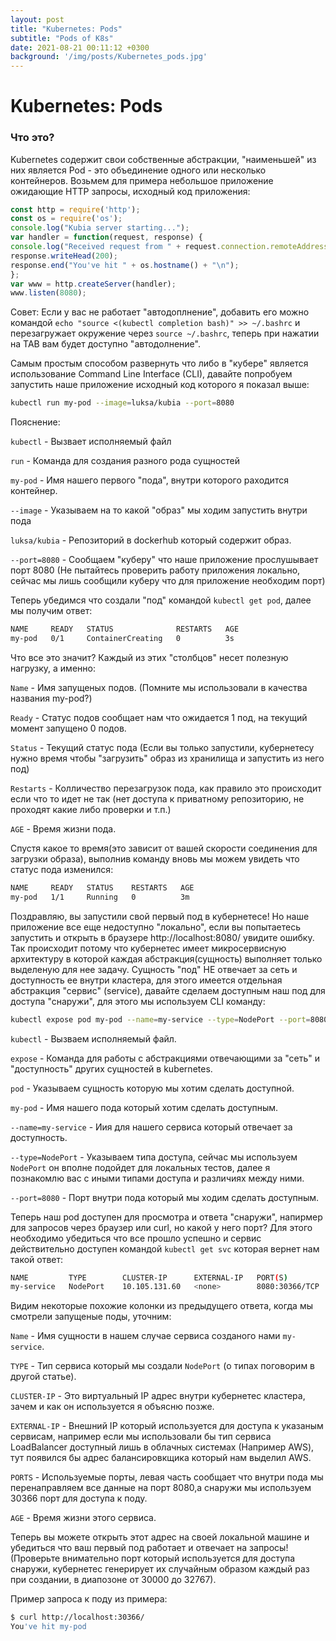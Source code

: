 ```yaml
---
layout: post
title: "Kubernetes: Pods"
subtitle: "Pods of K8s"
date: 2021-08-21 00:11:12 +0300
background: '/img/posts/Kubernetes_pods.jpg'
---
```

# Kubernetes: Pods 

### Что это? 

Kubernetes содержит свои собственные абстракции, "наименьшей" из них является Pod - это объединение одного или несколько контейнеров. Возьмем для примера небольшое приложение ожидающие HTTP запросы, исходный код приложения: 

```JavaScript
const http = require('http');
const os = require('os');
console.log("Kubia server starting...");
var handler = function(request, response) {
console.log("Received request from " + request.connection.remoteAddress);
response.writeHead(200);
response.end("You've hit " + os.hostname() + "\n");
};
var www = http.createServer(handler);
www.listen(8080);
```

Совет: Если у вас не работает "автодоплнение",  добавить его можно командой `echo "source <(kubectl completion bash)" >> ~/.bashrc` и перезагружает окружение через `source ~/.bashrc`, теперь при нажатии на TAB вам будет доступно "автодолнение". 

Самым простым способом развернуть что либо в "кубере" является использование Command Line Interface (CLI), давайте попробуем запустить наше приложение исходный код которого я показал выше: 

```bash
kubectl run my-pod --image=luksa/kubia --port=8080
```

Пояснение: 

`kubectl` - Вызвает исполняемый файл

`run` - Команда для создания разного рода сущностей 

`my-pod` - Имя нашего первого "пода", внутри которого раходится контейнер.

`--image` - Указываем на то какой "образ" мы ходим запустить внутри пода

`luksa/kubia` - Репозиторий в dockerhub который содержит образ.

`--port=8080` - Сообщаем "куберу" что наше приложение прослушывает порт 8080 (Не пытайтесь проверить работу приложения локально, сейчас мы лишь сообщили куберу что для приложение необходим порт)

Теперь убедимся что создали "под" командой `kubectl get pod`, далее мы получим ответ: 

```bash
NAME     READY   STATUS              RESTARTS   AGE
my-pod   0/1     ContainerCreating   0          3s
```

Что все это значит? Каждый из этих "столбцов" несет полезную нагрузку, а именно: 

`Name` - Имя запущеных подов. (Помните мы использовали в качества названия my-pod?)

`Ready` - Статус подов сообщает нам что ожидается 1 под, на текущий момент запущено 0 подов.

`Status` - Текущий статус пода (Если вы только запустили, кубернетесу нужно время чтобы "загрузить" образ из 
хранилища и запустить из него под)

`Restarts` - Колличество перезагрузок пода, как правило это происходит если что то идет не так (нет доступа к приватному репозиторию, не проходят какие либо проверки и т.п.)

`AGE` - Время жизни пода.

Спустя какое то время(это зависит от вашей скорости соединения для загрузки образа), выполнив команду вновь мы можем увидеть что статус пода изменился: 

```bash
NAME     READY   STATUS    RESTARTS   AGE
my-pod   1/1     Running   0          3m
```

Поздравляю, вы запустили свой первый под в кубернетесе! Но наше приложение все еще недоступно "локально", если вы попытаетесь запустить и  открыть в браузере http://localhost:8080/ увидите ошибку. Так происходит потому что кубернетес имеет микросервисную архитектуру в которой каждая абстракция(сущность) выполняет только выделеную для нее задачу. Сущность "под" НЕ отвечает за сеть и доступность ее внутри кластера, для этого имеется отдельная абстракция "сервис" (service), давайте сделаем доступным наш под для доступа "снаружи", для этого мы используем CLI команду: 

```bash
kubectl expose pod my-pod --name=my-service --type=NodePort --port=8080
```

`kubectl` - Вызваем исполняемый файл.

`expose` - Команда для работы с абстракциями отвечающими за "сеть" и "доступность" других сущностей в kubernetes.

`pod` - Указываем сущность которую мы хотим сделать доступной.

`my-pod` - Имя нашего пода который хотим сделать доступным.

`--name=my-service` - Иия для нашего сервиса который отвечает за доступность.

`--type=NodePort` - Указываем типа доступа, сейчас мы используем `NodePort` он вполне подойдет для локальных тестов, далее я познакомлю вас с иными типами доступа и различиях между ними.

`--port=8080` - Порт внутри пода который мы ходим сделать доступным.

Теперь наш pod доступен для просмотра и ответа "снаружи", напирмер для запросов через браузер или curl, но какой у него порт? Для этого необходимо убедиться что все прошло успешно и сервис действительно доступен командой `kubectl get svc` которая вернет нам такой ответ: 

```bash
NAME         TYPE        CLUSTER-IP      EXTERNAL-IP   PORT(S)          AGE
my-service   NodePort    10.105.131.60   <none>        8080:30366/TCP   23s
```

Видим некоторые похожие колонки из предыдущего ответа, когда мы смотрели запущеные поды, уточним: 

`Name` - Имя сущности в нашем случае сервиса созданого нами `my-service`.

`TYPE` - Тип сервиса который мы создали `NodePort` (о типах поговорим в другой статье).

`CLUSTER-IP` - Это виртуальный IP адрес внутри кубернетес кластера, зачем и как он используется я объясню позже.

`EXTERNAL-IP` - Внешний IP который используется для доступа к указаным сервисам, например если мы использовали бы тип сервиса LoadBalancer доступный лишь в облачных системах (Например AWS), тут появился бы адрес балансировкщика который нам выделил AWS.

`PORTS` - Используемые порты, левая часть сообщает что внутри пода мы перенаправляем все данные на порт 8080,а снаружи мы используем 30366 порт для доступа к поду. 

`AGE` - Время жизни этого сервиса.

Теперь вы можете открыть этот адрес на своей локальной машине и убедиться что ваш первый под работает и отвечает на запросы! (Проверьте внимательно порт который используется для доступа снаружи, кубернетес генерирует их случайным образом каждый раз при создании, в диапозоне от 30000 до 32767).

Пример запроса к поду из примера: 

```bash
$ curl http://localhost:30366/
You've hit my-pod
```

